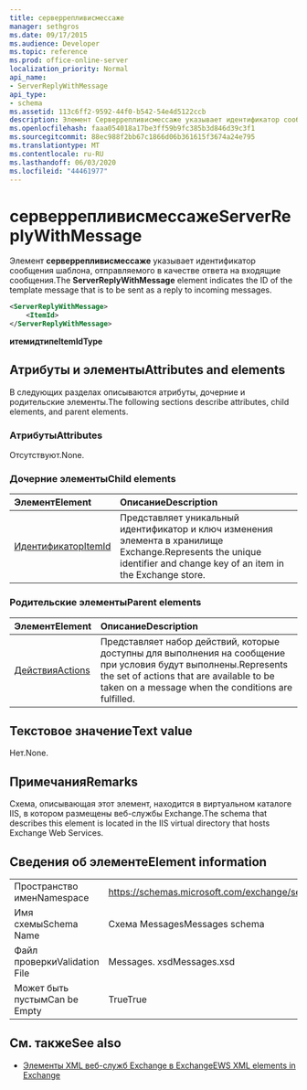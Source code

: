 ```yaml
---
title: серверрепливисмессаже
manager: sethgros
ms.date: 09/17/2015
ms.audience: Developer
ms.topic: reference
ms.prod: office-online-server
localization_priority: Normal
api_name:
- ServerReplyWithMessage
api_type:
- schema
ms.assetid: 113c6ff2-9592-44f0-b542-54e4d5122ccb
description: Элемент Серверрепливисмессаже указывает идентификатор сообщения шаблона, отправляемого в качестве ответа на входящие сообщения.
ms.openlocfilehash: faaa054018a17be3ff59b9fc385b3d846d39c3f1
ms.sourcegitcommit: 88ec988f2bb67c1866d06b361615f3674a24e795
ms.translationtype: MT
ms.contentlocale: ru-RU
ms.lasthandoff: 06/03/2020
ms.locfileid: "44461977"
---
```

# <a name="serverreplywithmessage"></a><span data-ttu-id="68d3a-103">серверрепливисмессаже</span><span class="sxs-lookup"><span data-stu-id="68d3a-103">ServerReplyWithMessage</span></span>

<span data-ttu-id="68d3a-104">Элемент **серверрепливисмессаже** указывает идентификатор сообщения шаблона, отправляемого в качестве ответа на входящие сообщения.</span><span class="sxs-lookup"><span data-stu-id="68d3a-104">The **ServerReplyWithMessage** element indicates the ID of the template message that is to be sent as a reply to incoming messages.</span></span> 
  
```XML
<ServerReplyWithMessage>
    <ItemId>
</ServerReplyWithMessage>
```

 <span data-ttu-id="68d3a-105">**итемидтипе**</span><span class="sxs-lookup"><span data-stu-id="68d3a-105">**ItemIdType**</span></span>
## <a name="attributes-and-elements"></a><span data-ttu-id="68d3a-106">Атрибуты и элементы</span><span class="sxs-lookup"><span data-stu-id="68d3a-106">Attributes and elements</span></span>

<span data-ttu-id="68d3a-107">В следующих разделах описываются атрибуты, дочерние и родительские элементы.</span><span class="sxs-lookup"><span data-stu-id="68d3a-107">The following sections describe attributes, child elements, and parent elements.</span></span>
  
### <a name="attributes"></a><span data-ttu-id="68d3a-108">Атрибуты</span><span class="sxs-lookup"><span data-stu-id="68d3a-108">Attributes</span></span>

<span data-ttu-id="68d3a-109">Отсутствуют.</span><span class="sxs-lookup"><span data-stu-id="68d3a-109">None.</span></span>
  
### <a name="child-elements"></a><span data-ttu-id="68d3a-110">Дочерние элементы</span><span class="sxs-lookup"><span data-stu-id="68d3a-110">Child elements</span></span>

|<span data-ttu-id="68d3a-111">**Элемент**</span><span class="sxs-lookup"><span data-stu-id="68d3a-111">**Element**</span></span>|<span data-ttu-id="68d3a-112">**Описание**</span><span class="sxs-lookup"><span data-stu-id="68d3a-112">**Description**</span></span>|
|:-----|:-----|
|[<span data-ttu-id="68d3a-113">Идентификатор</span><span class="sxs-lookup"><span data-stu-id="68d3a-113">ItemId</span></span>](itemid.md) <br/> |<span data-ttu-id="68d3a-114">Представляет уникальный идентификатор и ключ изменения элемента в хранилище Exchange.</span><span class="sxs-lookup"><span data-stu-id="68d3a-114">Represents the unique identifier and change key of an item in the Exchange store.</span></span>  <br/> |
   
### <a name="parent-elements"></a><span data-ttu-id="68d3a-115">Родительские элементы</span><span class="sxs-lookup"><span data-stu-id="68d3a-115">Parent elements</span></span>

|<span data-ttu-id="68d3a-116">**Элемент**</span><span class="sxs-lookup"><span data-stu-id="68d3a-116">**Element**</span></span>|<span data-ttu-id="68d3a-117">**Описание**</span><span class="sxs-lookup"><span data-stu-id="68d3a-117">**Description**</span></span>|
|:-----|:-----|
|[<span data-ttu-id="68d3a-118">Действия</span><span class="sxs-lookup"><span data-stu-id="68d3a-118">Actions</span></span>](actions.md) <br/> |<span data-ttu-id="68d3a-119">Представляет набор действий, которые доступны для выполнения на сообщение при условия будут выполнены.</span><span class="sxs-lookup"><span data-stu-id="68d3a-119">Represents the set of actions that are available to be taken on a message when the conditions are fulfilled.</span></span>  <br/> |
   
## <a name="text-value"></a><span data-ttu-id="68d3a-120">Текстовое значение</span><span class="sxs-lookup"><span data-stu-id="68d3a-120">Text value</span></span>

<span data-ttu-id="68d3a-121">Нет.</span><span class="sxs-lookup"><span data-stu-id="68d3a-121">None.</span></span>
  
## <a name="remarks"></a><span data-ttu-id="68d3a-122">Примечания</span><span class="sxs-lookup"><span data-stu-id="68d3a-122">Remarks</span></span>

<span data-ttu-id="68d3a-123">Схема, описывающая этот элемент, находится в виртуальном каталоге IIS, в котором размещены веб-службы Exchange.</span><span class="sxs-lookup"><span data-stu-id="68d3a-123">The schema that describes this element is located in the IIS virtual directory that hosts Exchange Web Services.</span></span>
  
## <a name="element-information"></a><span data-ttu-id="68d3a-124">Сведения об элементе</span><span class="sxs-lookup"><span data-stu-id="68d3a-124">Element information</span></span>

|||
|:-----|:-----|
|<span data-ttu-id="68d3a-125">Пространство имен</span><span class="sxs-lookup"><span data-stu-id="68d3a-125">Namespace</span></span>  <br/> |https://schemas.microsoft.com/exchange/services/2006/messages  <br/> |
|<span data-ttu-id="68d3a-126">Имя схемы</span><span class="sxs-lookup"><span data-stu-id="68d3a-126">Schema Name</span></span>  <br/> |<span data-ttu-id="68d3a-127">Схема Messages</span><span class="sxs-lookup"><span data-stu-id="68d3a-127">Messages schema</span></span>  <br/> |
|<span data-ttu-id="68d3a-128">Файл проверки</span><span class="sxs-lookup"><span data-stu-id="68d3a-128">Validation File</span></span>  <br/> |<span data-ttu-id="68d3a-129">Messages. xsd</span><span class="sxs-lookup"><span data-stu-id="68d3a-129">Messages.xsd</span></span>  <br/> |
|<span data-ttu-id="68d3a-130">Может быть пустым</span><span class="sxs-lookup"><span data-stu-id="68d3a-130">Can be Empty</span></span>  <br/> |<span data-ttu-id="68d3a-131">True</span><span class="sxs-lookup"><span data-stu-id="68d3a-131">True</span></span>  <br/> |
   
## <a name="see-also"></a><span data-ttu-id="68d3a-132">См. также</span><span class="sxs-lookup"><span data-stu-id="68d3a-132">See also</span></span>



- [<span data-ttu-id="68d3a-133">Элементы XML веб-служб Exchange в Exchange</span><span class="sxs-lookup"><span data-stu-id="68d3a-133">EWS XML elements in Exchange</span></span>](ews-xml-elements-in-exchange.md)

